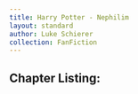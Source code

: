 ```yaml
---
title: Harry Potter - Nephilim
layout: standard
author: Luke Schierer
collection: FanFiction
---
```


## Chapter Listing:

<directory-index></directory-index>
